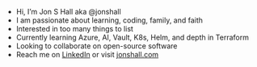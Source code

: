 - Hi, I’m Jon S Hall aka @jonshall
- I am passionate about learning, coding, family, and faith
- Interested in too many things to list
- Currently learning Azure, AI, Vault, K8s, Helm, and depth in Terraform
- Looking to collaborate on open-source software
- Reach me on [LinkedIn](https://www.linkedin.com/in/jonshall/) or visit [jonshall.com](https://jonshall.com/)

<!---
jonshall/jonshall is a ✨ special ✨ repository because its `README.md` (this file) appears on your GitHub profile.
You can click the Preview link to take a look at your changes.
--->
